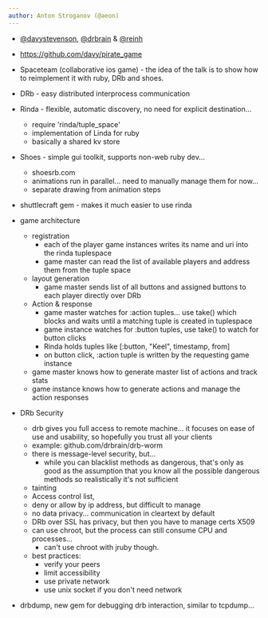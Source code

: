 ```yaml
---
author: Anton Stroganov (@aeon)
---
```


- [@davystevenson](http://twitter.com/davystevenson), [@drbrain](http://twitter.com/drbrain) & [@reinh](http://twitter.com/reinh)
- https://github.com/davy/pirate_game

- Spaceteam (collaborative ios game) - the idea of the talk is to show how to reimplement it with ruby, DRb and shoes.

- DRb - easy distributed interprocess communication

- Rinda - flexible, automatic discovery, no need for explicit destination...
	- require 'rinda/tuple_space'
	- implementation of Linda for ruby
	- basically a shared kv store

- Shoes - simple gui toolkit, supports non-web ruby dev...
	- shoesrb.com
	- animations run in parallel... need to manually manage them for now...
	- separate drawing from animation steps

- shuttlecraft gem - makes it much easier to use rinda

- game architecture
	- registration
		- each of the player game instances writes its name and uri into the rinda tuplespace
		- game master can read the list of available players and address them from the tuple space
	- layout generation
		- game master sends list of all buttons and assigned buttons to each player directly over DRb
	- Action & response
		- game master watches for :action tuples... use take() which blocks and waits until a matching tuple is created in tuplespace
		- game instance watches for :button tuples, use take() to watch for button clicks
		- Rinda holds tuples like [:button, "Keel", timestamp, from]
		- on button click, :action tuple is written by the requesting game instance
	- game master knows how to generate master list of actions and track stats
	- game instance knows how to generate actions and manage the action responses

- DRb Security
	- drb gives you full access to remote machine... it focuses on ease of use and usability, so hopefully you trust all your clients
	- example: github.com/drbrain/drb-worm
	- there is message-level security, but...
		- while you can blacklist methods as dangerous, that's only as good as the assumption that you know all the possible dangerous methods so realistically it's not sufficient 
	- tainting
	- Access control list, 
	- deny or allow by ip address, but difficult to manage
	- no data privacy... communication in cleartext by default
	- DRb over SSL has privacy, but then you have to manage certs X509
	- can use chroot, but the process can still consume CPU and processes... 
		- can't use chroot with jruby though.
	- best practices:
		- verify your peers
		- limit accessibility
		- use private network
		- use unix socket if you don't need network

- drbdump, new gem for debugging drb interaction, similar to tcpdump...
